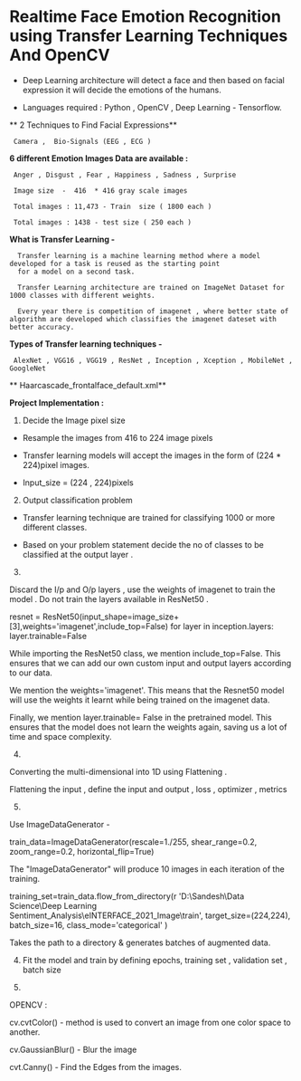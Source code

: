 #  Realtime   Face   Emotion Recognition using  Transfer  Learning  Techniques  And OpenCV 


- Deep Learning architecture will detect a face and then based on facial expression it will decide the emotions of the humans.

- Languages required : Python , OpenCV , Deep Learning - Tensorflow.



** 2 Techniques to Find Facial Expressions**

     Camera ,  Bio-Signals (EEG , ECG )



**6 different Emotion Images Data are available :**

     Anger , Disgust , Fear , Happiness , Sadness , Surprise

     Image size  -  416  * 416 gray scale images 

     Total images : 11,473 - Train  size ( 1800 each )

     Total images : 1438 - test size ( 250 each )


**What is Transfer Learning  -** 
      
      Transfer learning is a machine learning method where a model developed for a task is reused as the starting point 
      for a model on a second task.
      
      Transfer Learning architecture are trained on ImageNet Dataset for 1000 classes with different weights. 
      
      Every year there is competition of imagenet , where better state of algorithm are developed which classifies the imagenet dateset with better accuracy. 
      

**Types of Transfer learning techniques -**  
	
     AlexNet , VGG16 , VGG19 , ResNet , Inception , Xception , MobileNet , GoogleNet 




** Haarcascade_frontalface_default.xml**





**Project Implementation :** 


1. Decide the Image pixel size 


- Resample the images from 416 to 224 image pixels 

- Transfer learning models will accept the images in the form of (224 * 224)pixel images.

- Input_size = (224 , 224)pixels



2. Output classification problem 

- Transfer learning technique are trained for classifying 1000 or more different classes.


- Based on your problem statement  decide the no of classes to be classified at the output layer .



3.

Discard the I/p and O/p layers , use the weights of imagenet to train the model .
Do not train the layers available in ResNet50 .


resnet = ResNet50(input_shape=image_size+[3],weights='imagenet',include_top=False)
for layer in inception.layers:
    layer.trainable=False


While importing the ResNet50 class, we mention include_top=False. 
This ensures that we can add our own custom input and output layers according to our data.

We mention the weights='imagenet'. 
This means that the Resnet50 model will use the weights it learnt while being trained on the imagenet data.

Finally, we mention layer.trainable= False in the pretrained model.
This ensures that the model does not learn the weights again, saving us a lot of time and space complexity.


4.

Converting the multi-dimensional into 1D using Flattening .

Flattening the input , define the input and output , loss , optimizer , metrics 

5.



Use ImageDataGenerator - 


train_data=ImageDataGenerator(rescale=1./255,
                                shear_range=0.2,
                                zoom_range=0.2,
                                horizontal_flip=True)

The "ImageDataGenerator" will produce 10 images in each iteration of the training.


training_set=train_data.flow_from_directory(r 'D:\Sandesh\Data Science\Deep Learning\
						Sentiment_Analysis\eINTERFACE_2021_Image\train',
                                                target_size=(224,224),
                                               batch_size=16,
                                               class_mode='categorical'
                                              )

Takes the path to a directory & generates batches of augmented data.

4. Fit the model and train by defining epochs, training set , validation set , batch size



5.

OPENCV :

cv.cvtColor() -   method is used to convert an image from one color space to another.

cv.GaussianBlur() - Blur the image

cvt.Canny() -  Find the Edges from the images.

















